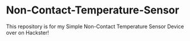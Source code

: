 # Non-Contact-Temperature-Sensor
This repository is for my Simple Non-Contact Temperature Sensor Device over on Hackster!
